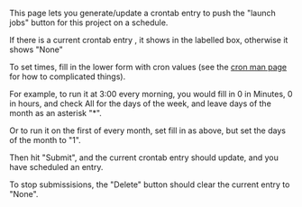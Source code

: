 This page lets you generate/update a crontab entry to push the "launch jobs" button for
this project on a schedule.

If there is a current crontab entry , it shows in the labelled box, otherwise it shows
"None"

To set times, fill in the lower form with cron values (see the [cron man page](https://man7.org/linux/man-pages/man5/crontab.5.html) for how to complicated things).

For example, to run it at 3:00 every morning, you would fill in 0 in Minutes, 0 in hours, and check All for the days of the week, and leave days of the month as an asterisk "*".

Or to run it on the first of every month, set fill in as above, but set the days of the month to "1".

Then hit "Submit", and the current crontab entry should update, and you have scheduled an entry.

To stop submissisions, the "Delete" button should clear the current entry to "None".